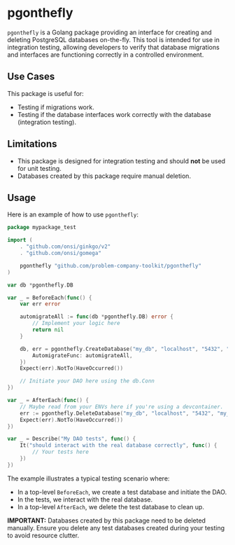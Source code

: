 # pgonthefly

`pgonthefly` is a Golang package providing an interface for creating and deleting PostgreSQL databases on-the-fly. This tool is intended for use in integration testing, allowing developers to verify that database migrations and interfaces are functioning correctly in a controlled environment.

## Use Cases

This package is useful for:

-   Testing if migrations work.
-   Testing if the database interfaces work correctly with the database (integration testing).

## Limitations

-   This package is designed for integration testing and should **not** be used for unit testing.
-   Databases created by this package require manual deletion.

## Usage

Here is an example of how to use `pgonthefly`:

```go
package mypackage_test

import (
	. "github.com/onsi/ginkgo/v2"
	. "github.com/onsi/gomega"

	pgonthefly "github.com/problem-company-toolkit/pgonthefly"
)

var db *pgonthefly.DB

var _ = BeforeEach(func() {
	var err error

	automigrateAll := func(db *pgonthefly.DB) error {
		// Implement your logic here
		return nil
	}

	db, err = pgonthefly.CreateDatabase("my_db", "localhost", "5432", "my_user", "my_password", pgonthefly.DatabaseOptions{
		AutomigrateFunc: automigrateAll,
	})
	Expect(err).NotTo(HaveOccurred())

	// Initiate your DAO here using the db.Conn
})

var _ = AfterEach(func() {
	// Maybe read from your ENVs here if you're using a devcontainer.
	err := pgonthefly.DeleteDatabase("my_db", "localhost", "5432", "my_user", "my_password", db.Name)
	Expect(err).NotTo(HaveOccurred())
})

var _ = Describe("My DAO tests", func() {
	It("should interact with the real database correctly", func() {
		// Your tests here
	})
})
```

The example illustrates a typical testing scenario where:

-   In a top-level `BeforeEach`, we create a test database and initiate the DAO.
-   In the tests, we interact with the real database.
-   In a top-level `AfterEach`, we delete the test database to clean up.

**IMPORTANT:** Databases created by this package need to be deleted manually. Ensure you delete any test databases created during your testing to avoid resource clutter.
